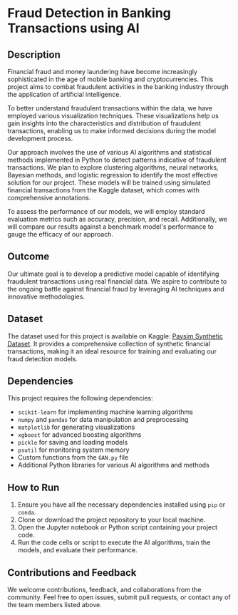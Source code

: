 # Fraud Detection in Banking Transactions using AI


## Description
Financial fraud and money laundering have become increasingly sophisticated in the age of mobile banking and cryptocurrencies. This project aims to combat fraudulent activities in the banking industry through the application of artificial intelligence.

To better understand fraudulent transactions within the data, we have employed various visualization techniques. These visualizations help us gain insights into the characteristics and distribution of fraudulent transactions, enabling us to make informed decisions during the model development process.

Our approach involves the use of various AI algorithms and statistical methods implemented in Python to detect patterns indicative of fraudulent transactions. We plan to explore clustering algorithms, neural networks, Bayesian methods, and logistic regression to identify the most effective solution for our project. These models will be trained using simulated financial transactions from the Kaggle dataset, which comes with comprehensive annotations.

To assess the performance of our models, we will employ standard evaluation metrics such as accuracy, precision, and recall. Additionally, we will compare our results against a benchmark model's performance to gauge the efficacy of our approach.

## Outcome
Our ultimate goal is to develop a predictive model capable of identifying fraudulent transactions using real financial data. We aspire to contribute to the ongoing battle against financial fraud by leveraging AI techniques and innovative methodologies.

## Dataset
The dataset used for this project is available on Kaggle: [Paysim Synthetic Dataset](https://www.kaggle.com/datasets/ealaxi/paysim1). It provides a comprehensive collection of synthetic financial transactions, making it an ideal resource for training and evaluating our fraud detection models.

## Dependencies
This project requires the following dependencies:
- `scikit-learn` for implementing machine learning algorithms
- `numpy` and `pandas` for data manipulation and preprocessing
- `matplotlib` for generating visualizations
- `xgboost` for advanced boosting algorithms
- `pickle` for saving and loading models
- `psutil` for monitoring system memory
- Custom functions from the `GAN.py` file
- Additional Python libraries for various AI algorithms and methods

## How to Run
1. Ensure you have all the necessary dependencies installed using `pip` or `conda`.
2. Clone or download the project repository to your local machine.
3. Open the Jupyter notebook or Python script containing your project code.
4. Run the code cells or script to execute the AI algorithms, train the models, and evaluate their performance.

## Contributions and Feedback
We welcome contributions, feedback, and collaborations from the community. Feel free to open issues, submit pull requests, or contact any of the team members listed above.
